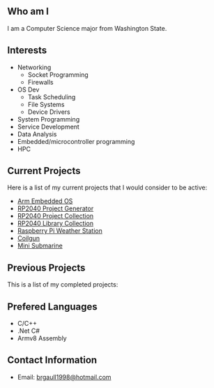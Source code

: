
## Who am I
I am a Computer Science major from Washington State.  


## Interests
- Networking
  - Socket Programming
  - Firewalls
- OS Dev
  - Task Scheduling
  - File Systems
  - Device Drivers
- System Programming
- Service Development
- Data Analysis
- Embedded/microcontroller programming
- HPC

## Current Projects
Here is a list of my current projects that I would consider to be active:
- [Arm Embedded OS]()
- [RP2040 Project Generator]()
- [RP2040 Project Collection]()
- [RP2040 Library Collection]()
- [Raspberry Pi Weather Station]()
- [Coilgun]()
- [Mini Submarine]()

## Previous Projects
This is a list of my completed projects:

## Prefered Languages
- C/C++
- .Net C#
- Armv8 Assembly


## Contact Information
- Email: brgaull1998@hotmail.com




<!---
BenjaminGaull195/BenjaminGaull195 is a ✨ special ✨ repository because its `README.md` (this file) appears on your GitHub profile.
You can click the Preview link to take a look at your changes.
--->
